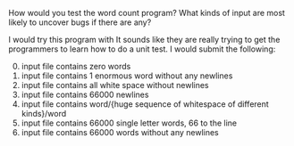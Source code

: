 How would you test the word count program? What kinds of
input are most likely to uncover bugs if there are any?

I would try this program with 
It sounds like they are really trying to get the programmers to learn how to do a unit test. I would submit the following: 

0. input file contains zero words 
1. input file contains 1 enormous word without any newlines 
2. input file contains all white space without newlines 
3. input file contains 66000 newlines 
4. input file contains word/{huge sequence of whitespace of different kinds}/word 
5. input file contains 66000 single letter words, 66 to the line 
6. input file contains 66000 words without any newlines 

